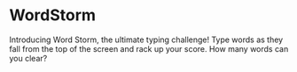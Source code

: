 # WordStorm
Introducing Word Storm, the ultimate typing challenge! Type words as they fall from the top of the screen and rack up your score. How many words can you clear?
